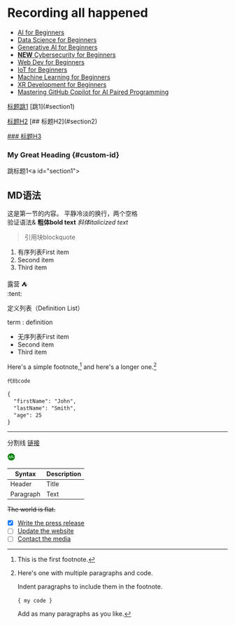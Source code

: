 # Recording all happened 

- [AI for Beginners](https://aka.ms/ai-beginners)
- [Data Science for Beginners](https://aka.ms/datascience-beginners)
- [Generative AI for Beginners](https://aka.ms/genai-beginners)
- [**NEW** Cybersecurity for Beginners](https://github.com/microsoft/Security-101??WT.mc_id=academic-96948-sayoung)
- [Web Dev for Beginners](https://aka.ms/webdev-beginners)
- [IoT for Beginners](https://aka.ms/iot-beginners)
- [Machine Learning for Beginners](https://aka.ms/ml-beginners)
- [XR Development for Beginners](https://aka.ms/xr-dev-for-beginners)
- [Mastering GitHub Copilot for AI Paired Programming](https://aka.ms/GitHubCopilotAI)


[标题跳1](#section1)
\[跳1](#section1)

[标题H2](#section2)
\[## 标题H2](#section2)

[### 标题H3](#section3)
### My Great Heading {#custom-id}

<a id="section1"></a>
跳标题1\<a id="section1"></a>
## MD语法
这是第一节的内容。
平静冷淡的换行，两个空格  
验证语法&
**粗体bold text**  *斜体italicized text*
> 引用块blockquote
1. 有序列表First item
2. Second item
3. Third item
 
  露营 :tent:   
  \:tent\:

定义列表（Definition List）

term
: definition
<a id="section2"></a>
- 无序列表First item
- Second item
- Third item      

Here's a simple footnote,[^1] and here's a longer one.[^bignote]

[^1]: This is the first footnote.  

[^bignote]: Here's one with multiple paragraphs and code.  


    Indent paragraphs to include them in the footnote.

    `{ my code }`

    Add as many paragraphs as you like.



`代码code`
```
{
  "firstName": "John",
  "lastName": "Smith",
  "age": 25
}
```
---
分割线
<a id="section3"></a>
[链接](https://www.example.com)

![alt text](../_media/trendx-connected.jpg)

| Syntax      | Description |
| ----------- | ----------- |
| Header      | Title       |
| Paragraph   | Text        |
~~The world is flat.~~


- [x] [Write the press release](#section1)
- [ ] [Update the website](#section2)
- [ ] [Contact the media](#section3)